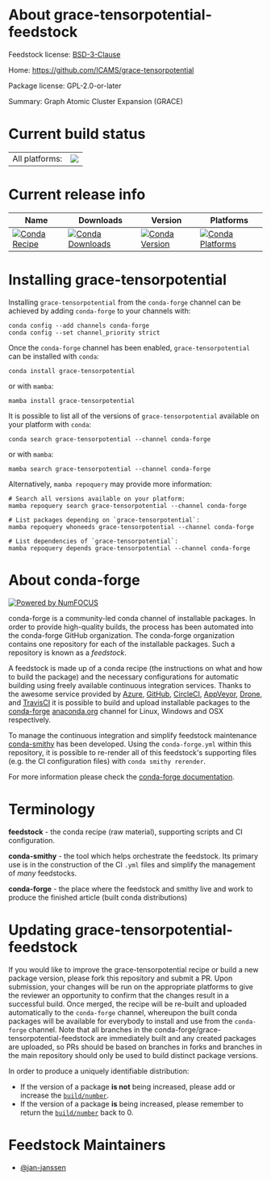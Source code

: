 About grace-tensorpotential-feedstock
=====================================

Feedstock license: [BSD-3-Clause](https://github.com/conda-forge/grace-tensorpotential-feedstock/blob/main/LICENSE.txt)

Home: https://github.com/ICAMS/grace-tensorpotential

Package license: GPL-2.0-or-later

Summary: Graph Atomic Cluster Expansion (GRACE)

Current build status
====================


<table><tr><td>All platforms:</td>
    <td>
      <a href="https://dev.azure.com/conda-forge/feedstock-builds/_build/latest?definitionId=24947&branchName=main">
        <img src="https://dev.azure.com/conda-forge/feedstock-builds/_apis/build/status/grace-tensorpotential-feedstock?branchName=main">
      </a>
    </td>
  </tr>
</table>

Current release info
====================

| Name | Downloads | Version | Platforms |
| --- | --- | --- | --- |
| [![Conda Recipe](https://img.shields.io/badge/recipe-grace--tensorpotential-green.svg)](https://anaconda.org/conda-forge/grace-tensorpotential) | [![Conda Downloads](https://img.shields.io/conda/dn/conda-forge/grace-tensorpotential.svg)](https://anaconda.org/conda-forge/grace-tensorpotential) | [![Conda Version](https://img.shields.io/conda/vn/conda-forge/grace-tensorpotential.svg)](https://anaconda.org/conda-forge/grace-tensorpotential) | [![Conda Platforms](https://img.shields.io/conda/pn/conda-forge/grace-tensorpotential.svg)](https://anaconda.org/conda-forge/grace-tensorpotential) |

Installing grace-tensorpotential
================================

Installing `grace-tensorpotential` from the `conda-forge` channel can be achieved by adding `conda-forge` to your channels with:

```
conda config --add channels conda-forge
conda config --set channel_priority strict
```

Once the `conda-forge` channel has been enabled, `grace-tensorpotential` can be installed with `conda`:

```
conda install grace-tensorpotential
```

or with `mamba`:

```
mamba install grace-tensorpotential
```

It is possible to list all of the versions of `grace-tensorpotential` available on your platform with `conda`:

```
conda search grace-tensorpotential --channel conda-forge
```

or with `mamba`:

```
mamba search grace-tensorpotential --channel conda-forge
```

Alternatively, `mamba repoquery` may provide more information:

```
# Search all versions available on your platform:
mamba repoquery search grace-tensorpotential --channel conda-forge

# List packages depending on `grace-tensorpotential`:
mamba repoquery whoneeds grace-tensorpotential --channel conda-forge

# List dependencies of `grace-tensorpotential`:
mamba repoquery depends grace-tensorpotential --channel conda-forge
```


About conda-forge
=================

[![Powered by
NumFOCUS](https://img.shields.io/badge/powered%20by-NumFOCUS-orange.svg?style=flat&colorA=E1523D&colorB=007D8A)](https://numfocus.org)

conda-forge is a community-led conda channel of installable packages.
In order to provide high-quality builds, the process has been automated into the
conda-forge GitHub organization. The conda-forge organization contains one repository
for each of the installable packages. Such a repository is known as a *feedstock*.

A feedstock is made up of a conda recipe (the instructions on what and how to build
the package) and the necessary configurations for automatic building using freely
available continuous integration services. Thanks to the awesome service provided by
[Azure](https://azure.microsoft.com/en-us/services/devops/), [GitHub](https://github.com/),
[CircleCI](https://circleci.com/), [AppVeyor](https://www.appveyor.com/),
[Drone](https://cloud.drone.io/welcome), and [TravisCI](https://travis-ci.com/)
it is possible to build and upload installable packages to the
[conda-forge](https://anaconda.org/conda-forge) [anaconda.org](https://anaconda.org/)
channel for Linux, Windows and OSX respectively.

To manage the continuous integration and simplify feedstock maintenance
[conda-smithy](https://github.com/conda-forge/conda-smithy) has been developed.
Using the ``conda-forge.yml`` within this repository, it is possible to re-render all of
this feedstock's supporting files (e.g. the CI configuration files) with ``conda smithy rerender``.

For more information please check the [conda-forge documentation](https://conda-forge.org/docs/).

Terminology
===========

**feedstock** - the conda recipe (raw material), supporting scripts and CI configuration.

**conda-smithy** - the tool which helps orchestrate the feedstock.
                   Its primary use is in the construction of the CI ``.yml`` files
                   and simplify the management of *many* feedstocks.

**conda-forge** - the place where the feedstock and smithy live and work to
                  produce the finished article (built conda distributions)


Updating grace-tensorpotential-feedstock
========================================

If you would like to improve the grace-tensorpotential recipe or build a new
package version, please fork this repository and submit a PR. Upon submission,
your changes will be run on the appropriate platforms to give the reviewer an
opportunity to confirm that the changes result in a successful build. Once
merged, the recipe will be re-built and uploaded automatically to the
`conda-forge` channel, whereupon the built conda packages will be available for
everybody to install and use from the `conda-forge` channel.
Note that all branches in the conda-forge/grace-tensorpotential-feedstock are
immediately built and any created packages are uploaded, so PRs should be based
on branches in forks and branches in the main repository should only be used to
build distinct package versions.

In order to produce a uniquely identifiable distribution:
 * If the version of a package **is not** being increased, please add or increase
   the [``build/number``](https://docs.conda.io/projects/conda-build/en/latest/resources/define-metadata.html#build-number-and-string).
 * If the version of a package **is** being increased, please remember to return
   the [``build/number``](https://docs.conda.io/projects/conda-build/en/latest/resources/define-metadata.html#build-number-and-string)
   back to 0.

Feedstock Maintainers
=====================

* [@jan-janssen](https://github.com/jan-janssen/)

